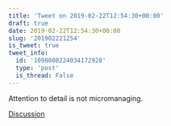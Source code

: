 ```yaml
---
title: 'Tweet on 2019-02-22T12:54:30+00:00'
draft: true
date: 2019-02-22T12:54:30+00:00
slug: '201902221254'
is_tweet: true
tweet_info:
  id: '1098808224034172928'
  type: 'post'
  is_thread: False
---
```




Attention to detail is not micromanaging.

[Discussion](https://x.com/sytelus/status/1098808224034172928)
